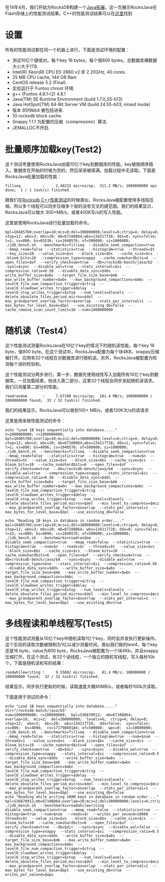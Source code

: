 在14年4月，我们开始为RocksDB构建一个[Java拓展](RocksJava-Basics.md)。这一页展示RocksJava在Flash存储上的性能测试结果。C++的性能测试结果可以在[这里]()找到

# 设置

所有的性能测试都在同一个机器上进行，下面是测试环境的配置：

-	测试10亿个键值对。每个key 16 bytes，每个值800 bytes。总数据库裸数据大小大于1TB.
-	Intel(R) Xeon(R) CPU E5-2660 v2 @ 2.20GHz, 40 cores.
-	25 MB CPU cache, 144 GB Ram
-	CentOS release 5.2 (Final).
-	实验运行于 Funtoo chroot 环境.
-	g++ (Funtoo 4.8.1-r2) 4.8.1
-	Java(TM) SE Runtime Environment (build 1.7.0_55-b13)
-	Java HotSpot(TM) 64-Bit Server VM (build 24.55-b03, mixed mode)
-	版本 85f9bb4 被包括进来.
-	1G rocksdb block cache.
-	Snappy 1.1.1 为配置的压缩（compression）算法.
-	JEMALLOC不开启.

# 批量顺序加载key(Test2)

这个测试考量使用RocksJava加载10亿个key到数据库的性能。key被按顺序插入。数据库在开始的时候为空的，然后渐渐被填满。加载过程中无读取。下面是RocksJava批量加载的性能：

```
fillseq          :     2.48233 micros/op;  311.2 MB/s; 1000000000 ops done;  1 / 1 task(s) finished.
```

跟我们在[Rocksdb C++性能测试]()的时候类似，RocksJava被配置使用多线程压缩，所以多个线程可以同步压缩多个层的没有交叉的键范围。我们的结果显示，RocksJava可以做大 300+MB/s，或者400K写/s的写入性能。

这里是使用RocksJava进行批量加载的命令。

```
bpl=10485760;overlap=10;mcz=0;del=300000000;levels=6;ctrig=4; delay=8; stop=12; wbn=3; mbc=20; mb=67108864;wbs=134217728; dds=0; sync=false; t=1; vs=800; bs=65536; cs=1048576; of=500000; si=1000000;
./jdb_bench.sh  --benchmarks=fillseq  --disable_seek_compaction=true  --mmap_read=false  --statistics=true  --histogram=true  --threads=$t  --key_size=10  --value_size=$vs  --block_size=$bs  --cache_size=$cs  --bloom_bits=10  --compression_type=snappy  --cache_numshardbits=4  --open_files=$of  --verify_checksum=true  --db=/rocksdb-bench/java/b2  --sync=$sync  --disable_wal=true  --stats_interval=$si  --compression_ratio=0.50  --disable_data_sync=$dds  --write_buffer_size=$wbs  --target_file_size_base=$mb  --max_write_buffer_number=$wbn  --max_background_compactions=$mbc  --level0_file_num_compaction_trigger=$ctrig  --level0_slowdown_writes_trigger=$delay  --level0_stop_writes_trigger=$stop  --num_levels=$levels  --delete_obsolete_files_period_micros=$del  --max_grandparent_overlap_factor=$overlap  --stats_per_interval=1  --max_bytes_for_level_base=$bpl  --use_existing_db=false  --cache_remove_scan_count_limit=16 --num=1000000000
```

# 随机读（Test4）

这个性能测试测量RocksJava在10亿个key的情况下的随机读性能，每个key 16 byte，值800 byte。在这个测试中，RocksJava配置为每个块4KB，snappy压缩被打开。应用有32个线程在对数据库进行随机读。另外，RocksJava被配置为检测每个读的校验和。

这个性能测试分两步进行。第一步，数据先使用线性写入加载所有10亿个key到数据库。一旦加载结束，他进入第二部分，这里32个线程会同步发起随机读请求。我们只测量第二部分的性能。

```
readrandom       :     7.67180 micros/op;  101.4 MB/s; 1000000000 / 1000000000 found;  32 / 32 task(s) finished.
```

我们的结果显示，RocksJava可以做到100+ MB/s，或者130K次/s的读请求

这里是用来做性能测试的命令：

```
echo "Load 1B keys sequentially into database....."
n=1000000000; r=1000000000; bpl=10485760;overlap=10;mcz=2;del=300000000;levels=6;ctrig=4; delay=8; stop=12; wbn=3; mbc=20; mb=67108864;wbs=134217728; dds=1; sync=false; t=1; vs=800; bs=4096; cs=1048576; of=500000; si=1000000;
./jdb_bench.sh  --benchmarks=fillseq  --disable_seek_compaction=true  --mmap_read=false  --statistics=true  --histogram=true  --num=$n  --threads=$t  --value_size=$vs  --block_size=$bs  --cache_size=$cs  --bloom_bits=10  --cache_numshardbits=6  --open_files=$of  --verify_checksum=true  --db=/rocksdb-bench/java/b4  --sync=$sync  --disable_wal=true  --compression_type=snappy  --stats_interval=$si  --compression_ratio=0.50  --disable_data_sync=$dds  --write_buffer_size=$wbs  --target_file_size_base=$mb  --max_write_buffer_number=$wbn  --max_background_compactions=$mbc  --level0_file_num_compaction_trigger=$ctrig  --level0_slowdown_writes_trigger=$delay  --level0_stop_writes_trigger=$stop  --num_levels=$levels  --delete_obsolete_files_period_micros=$del  --min_level_to_compress=$mcz  --max_grandparent_overlap_factor=$overlap  --stats_per_interval=1  --max_bytes_for_level_base=$bpl  --use_existing_db=false

echo "Reading 1B keys in database in random order...."
bpl=10485760;overlap=10;mcz=2;del=300000000;levels=6;ctrig=4; delay=8; stop=12; wbn=3; mbc=20; mb=67108864; wbs=134217728; dds=0; sync=false; t=32; vs=800; bs=4096; cs=1048576; of=500000; si=1000000;
./jdb_bench.sh  --benchmarks=readrandom  --disable_seek_compaction=true  --mmap_read=false  --statistics=true  --histogram=true  --num=$n  --reads=$r  --threads=$t  --value_size=$vs  --block_size=$bs  --cache_size=$cs  --bloom_bits=10  --cache_numshardbits=6  --open_files=$of  --verify_checksum=true  --db=/rocksdb-bench/java/b4  --sync=$sync  --disable_wal=true  --compression_type=none  --stats_interval=$si  --compression_ratio=0.50  --disable_data_sync=$dds  --write_buffer_size=$wbs  --target_file_size_base=$mb  --max_write_buffer_number=$wbn  --max_background_compactions=$mbc  --level0_file_num_compaction_trigger=$ctrig  --level0_slowdown_writes_trigger=$delay  --level0_stop_writes_trigger=$stop  --num_levels=$levels  --delete_obsolete_files_period_micros=$del  --min_level_to_compress=$mcz  --max_grandparent_overlap_factor=$overlap  --stats_per_interval=1  --max_bytes_for_level_base=$bpl  --use_existing_db=true
```

# 多线程读和单线程写(Test5)

这个性能测试测量从10亿个key中随机读取1亿个key，同时会并发执行更新操作。这个实验的读取次数被限制为1亿以减少测量时间。类似我们做的test4，每个key还是16 byte，value为800 byte，RocksJava被配置为一个块4Kb，并且snappy压缩打开。在这个测试，有32个读线程，一个独立的随机写线程，写入每秒10k个。下面是随机读和写的结果：

```
readwhilewriting :     9.55882 micros/op;   81.4 MB/s; 100000000 / 100000000 found;  32 / 32 task(s) finished.

```

结果显示，同步执行更新的时候，读取速度大概80MB/s，或者每秒100k次读取。

下面是用于测试的命令：

```
echo "Load 1B keys sequentially into database....."
dir="/rocksdb-bench/java/b5"
num=1000000000; r=100000000;  bpl=536870912;  mb=67108864;  overlap=10;  mcz=2;  del=300000000;  levels=6;  ctrig=4; delay=8;  stop=12;  wbn=3;  mbc=20;  wbs=134217728;  dds=false;  sync=false;  vs=800;  bs=4096;  cs=17179869184; of=500000;  wps=0;  si=10000000;
./jdb_bench.sh  --benchmarks=fillseq  --disable_seek_compaction=true  --mmap_read=false  --statistics=true  --histogram=true  --num=$num  --threads=1  --value_size=$vs  --block_size=$bs  --cache_size=$cs  --bloom_bits=10  --cache_numshardbits=6  --open_files=$of  --verify_checksum=true  --db=$dir  --sync=$sync  --disable_wal=true  --compression_type=snappy  --stats_interval=$si  --compression_ratio=0.5  --disable_data_sync=$dds  --write_buffer_size=$wbs  --target_file_size_base=$mb  --max_write_buffer_number=$wbn  --max_background_compactions=$mbc  --level0_file_num_compaction_trigger=$ctrig  --level0_slowdown_writes_trigger=$delay  --level0_stop_writes_trigger=$stop  --num_levels=$levels  --delete_obsolete_files_period_micros=$del  --min_level_to_compress=$mcz  --max_grandparent_overlap_factor=$overlap  --stats_per_interval=1  --max_bytes_for_level_base=$bpl  --use_existing_db=false
echo "Reading while writing 100M keys in database in random order...."
bpl=536870912;mb=67108864;overlap=10;mcz=2;del=300000000;levels=6;ctrig=4;delay=8;stop=12;wbn=3;mbc=20;wbs=134217728;dds=false;sync=false;t=32;vs=800;bs=4096;cs=17179869184;of=500000;wps=10000;si=10000000;
./jdb_bench.sh  --benchmarks=readwhilewriting  --disable_seek_compaction=true  --mmap_read=false  --statistics=true  --histogram=true  --num=$num  --reads=$r  --writes_per_second=10000  --threads=$t  --value_size=$vs  --block_size=$bs  --cache_size=$cs  --bloom_bits=10  --cache_numshardbits=6  --open_files=$of  --verify_checksum=true  --db=$dir  --sync=$sync  --disable_wal=false  --compression_type=snappy  --stats_interval=$si  --compression_ratio=0.5  --disable_data_sync=$dds  --write_buffer_size=$wbs  --target_file_size_base=$mb  --max_write_buffer_number=$wbn  --max_background_compactions=$mbc  --level0_file_num_compaction_trigger=$ctrig  --level0_slowdown_writes_trigger=$delay  --level0_stop_writes_trigger=$stop  --num_levels=$levels  --delete_obsolete_files_period_micros=$del  --min_level_to_compress=$mcz  --max_grandparent_overlap_factor=$overlap  --stats_per_interval=1  --max_bytes_for_level_base=$bpl  --use_existing_db=true  --writes_per_second=$wps

```


